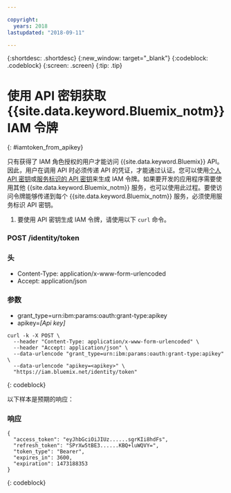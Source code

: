 ```yaml
---

copyright:
  years: 2018
lastupdated: "2018-09-11"

---
```



{:shortdesc: .shortdesc}
{:new_window: target="_blank"}
{:codeblock: .codeblock}
{:screen: .screen}
{:tip: .tip}

# 使用 API 密钥获取 {{site.data.keyword.Bluemix_notm}} IAM 令牌
{: #iamtoken_from_apikey}

只有获得了 IAM 角色授权的用户才能访问 {{site.data.keyword.Bluemix}} API。因此，用户在调用 API 时必须传递 API 的凭证，才能通过认证。您可以使用[个人 API 密钥](/docs/iam/userid_keys.html#userapikey)或[服务标识的 API 密钥](/docs/iam/serviceid_keys.html#serviceidapikeys)来生成 IAM 令牌。如果要开发的应用程序需要使用其他 {{site.data.keyword.Bluemix_notm}} 服务，也可以使用此过程。要使访问令牌能够传递到每个 {{site.data.keyword.Bluemix_notm}} 服务，必须使用服务标识 API 密钥。

1. 要使用 API 密钥生成 IAM 令牌，请使用以下 `curl` 命令。

### POST /identity/token

### 头
  - Content-Type: application/x-www-form-urlencoded
  - Accept: application/json

### 参数
  - grant_type=urn:ibm:params:oauth:grant-type:apikey
  - apikey=*[Api key]*

```
curl -k -X POST \
  --header "Content-Type: application/x-www-form-urlencoded" \
  --header "Accept: application/json" \
  --data-urlencode "grant_type=urn:ibm:params:oauth:grant-type:apikey" \
  --data-urlencode "apikey=<apikey>" \
  "https://iam.bluemix.net/identity/token"
```
{: codeblock}

以下样本是预期的响应：

### 响应

```
{
  "access_token": "eyJhbGciOiJIUz......sgrKIi8hdFs",
  "refresh_token": "SPrXw5tBE3......KBQ+luWQVY=",
  "token_type": "Bearer",
  "expires_in": 3600,
  "expiration": 1473188353
}
```
{: codeblock}
